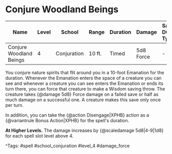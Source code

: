 # Conjure Woodland Beings

| Name | Level | School | Range | Duration | Damage | Save DC & Type |
|------|-------|--------|-------|----------|--------|----------------|
| Conjure Woodland Beings | 4 | Conjuration | 10 ft. | Timed | 5d8 Force | - |

You conjure nature spirits that flit around you in a 10-foot Emanation for the duration. Whenever the Emanation enters the space of a creature you can see and whenever a creature you can see enters the Emanation or ends its turn there, you can force that creature to make a Wisdom saving throw. The creature takes {@damage 5d8} Force damage on a failed save or half as much damage on a successful one. A creature makes this save only once per turn.

In addition, you can take the {@action Disengage|XPHB} action as a {@variantrule Bonus Action|XPHB} for the spell's duration.

**At Higher Levels.** The damage increases by {@scaledamage 5d8|4-9|1d8} for each spell slot level above 4.

^Tags: #spell #school_conjuration #level_4 #damage_force